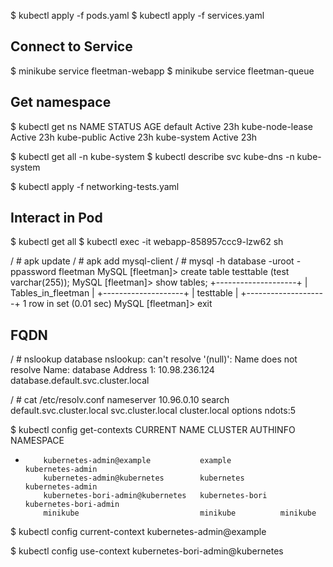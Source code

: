$ kubectl apply -f pods.yaml
$ kubectl apply -f services.yaml 

## Connect to Service
$ minikube service fleetman-webapp
$ minikube service fleetman-queue

## Get namespace
$ kubectl get ns
NAME              STATUS   AGE
default           Active   23h
kube-node-lease   Active   23h
kube-public       Active   23h
kube-system       Active   23h

$ kubectl get all -n kube-system
$ kubectl describe svc kube-dns -n kube-system

$ kubectl apply -f networking-tests.yaml

## Interact in Pod
$ kubectl get all
$ kubectl exec -it webapp-858957ccc9-lzw62 sh

/ # apk update
/ # apk add mysql-client
/ # mysql -h database -uroot -ppassword fleetman
MySQL [fleetman]> create table testtable (test varchar(255));
MySQL [fleetman]> show tables;
+--------------------+
| Tables_in_fleetman |
+--------------------+
| testtable          |
+--------------------+
1 row in set (0.01 sec)
MySQL [fleetman]> exit

## FQDN
/ # nslookup database
nslookup: can't resolve '(null)': Name does not resolve
Name:      database
Address 1: 10.98.236.124 database.default.svc.cluster.local

/ # cat /etc/resolv.conf
nameserver 10.96.0.10
search default.svc.cluster.local svc.cluster.local cluster.local
options ndots:5

$ kubectl config get-contexts
CURRENT   NAME                               CLUSTER           AUTHINFO                NAMESPACE
*         kubernetes-admin@example           example           kubernetes-admin        
          kubernetes-admin@kubernetes        kubernetes        kubernetes-admin        
          kubernetes-bori-admin@kubernetes   kubernetes-bori   kubernetes-bori-admin   
          minikube                           minikube          minikube     

$ kubectl config current-context
kubernetes-admin@example

$ kubectl config use-context kubernetes-bori-admin@kubernetes  